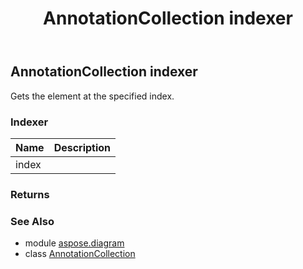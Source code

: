 ﻿---
title: AnnotationCollection indexer
second_title: Aspose.Diagram for Python via .NET API References
description: 
type: docs
weight: 60
url: /python-net/aspose.diagram/annotationcollection/__getitem__/
is_root: false
---

## AnnotationCollection indexer


Gets the element at the specified index.
### Indexer
| Name | Description |
| :- | :- |
| index |  |


### Returns 




### See Also
* module [aspose.diagram](../../)
* class [AnnotationCollection](/diagram/python-net/aspose.diagram/annotationcollection)
